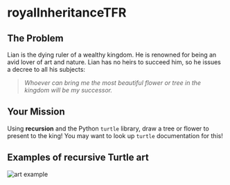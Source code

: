# royalInheritanceTFR

## The Problem

Lian is the dying ruler of a wealthy kingdom. He is renowned for being an avid lover of art and nature. Lian has no heirs to succeed him, so he issues a decree to all his subjects:

>_Whoever can bring me the most beautiful flower or tree in the kingdom will be my successor._

## Your Mission 

Using **recursion** and the Python `turtle` library, draw a tree or flower to present to the king! You may want to look up `turtle` documentation for this! 

## Examples of recursive Turtle art

![art example](http://blog.smartbear.com/wp-content/uploads/2013/06/arbre.png)

